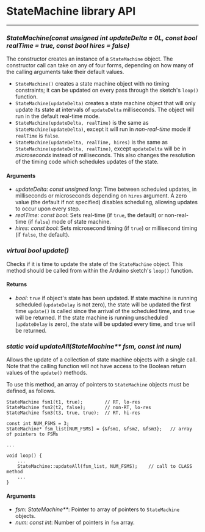# StateMachine library API #

----------

### *StateMachine(const unsigned int updateDelta = 0L, const bool realTime = true, const bool hires = false)* ###

The constructor creates an instance of a `StateMachine` object.  The constructor call can take on any of four forms, depending on how many of the calling arguments take their default values.

- `StateMachine()` creates a state machine object with no timing constraints; it can be updated on every pass through the sketch's `loop()` function.
- `StateMachine(updateDelta)` creates a state machine object that will only update its state at intervals of `updateDelta` milliseconds.  The object will run in the default real-time mode.
- `StateMachine(updateDelta, realTime)` is the same as `StateMachine(updateDelta)`, except it will run in *non-real-time* mode if `realTime` is `false`.
- `StateMachine(updateDelta, realTime, hires)` is the same as `StateMachine(updateDelta, realTime)`, except `updateDelta` will be in *microseconds* instead of milliseconds.  This also changes the resolution of the timing code which schedules updates of the state.

#### Arguments ####

- *updateDelta: const unsigned long*: Time between scheduled updates, in milliseconds or microseconds depending on `hires` argument.  A zero value (the default if not specified) disables scheduling, allowing updates to occur upon every step.
- *realTime: const bool*: Sets real-time (if `true`, the default) or non-real-time (if `false`) mode of state machine.
- *hires: const bool*: Sets microsecond timing (if `true`) or millisecond timing (if `false`, the default).

### *virtual bool update()* ###

Checks if it is time to update the state of the `StateMachine` object.  This method should be called from within the Arduino sketch's `loop()` function.

#### Returns ####

- *bool*: `true` if object's state has been updated.  If state machine is running scheduled (`updateDelay` is not zero), the state will be updated the first time `update()` is called since the arrival of the scheduled time, and `true` will be returned.   If the state machine is running unscheduled (`updateDelay` is zero), the state will be updated every time, and `true` will be returned.

### *static void updateAll(StateMachine\*\* fsm, const int num)* ###

Allows the update of a collection of state machine objects with a single call.  Note that the calling function will not have access to the Boolean return values of the `update()` methods.

To use this method, an array of pointers to `StateMachine` objects must be defined, as follows.

    StateMachine fsm1(t1, true);		// RT, lo-res
    StateMachine fsm2(t2, false);		// non-RT, lo-res
    StateMachine fsm3(t3, true, true);	// RT, hi-res
    
    const int NUM_FSMS = 3;
    StateMachine* fsm_list[NUM_FSMS] = {&fsm1, &fsm2, &fsm3};	// array of pointers to FSMs
    
    ...
    
    void loop() {
    	...
    	StateMachine::updateAll(fsm_list, NUM_FSMS);	// call to CLASS method
    	...
    }

#### Arguments ####

- *fsm: StateMachine\*\**: Pointer to array of pointers to `StateMachine` objects.
- *num: const int*: Number of pointers in `fsm` array.

